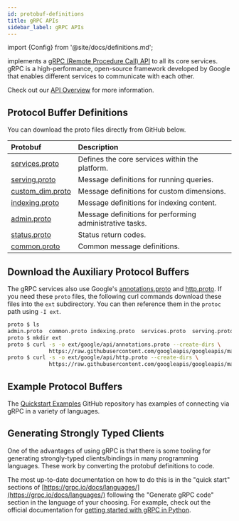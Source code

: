 ```yaml
---
id: protobuf-definitions
title: gRPC APIs
sidebar_label: gRPC APIs
---
```


import {Config} from '@site/docs/definitions.md';

<Config v="names.product"/> implements a <a href="https://grpc.io/">gRPC (Remote Procedure 
Call) API</a> to all its core services. gRPC is a high-performance, open-source 
framework developed by Google that enables different services to communicate 
with each other. 

Check out our [API Overview](/docs/api-reference/api-overview) for more 
information. 

## Protocol Buffer Definitions

You can download the proto files directly from GitHub below. 

| Protobuf | Description |
| :--- | :--- |
| [services.proto](https://github.com/vectara/protos/blob/main/services.proto) | Defines the core services within the platform. |
| [serving.proto](https://github.com/vectara/protos/blob/main/serving.proto) | Message definitions for running queries. |
| [custom_dim.proto](https://github.com/vectara/protos/blob/main/custom_dim.proto) | Message definitions for custom dimensions. |
| [indexing.proto](https://github.com/vectara/protos/blob/main/indexing.proto) | Message definitions for indexing content. |
| [admin.proto](https://github.com/vectara/protos/blob/main/admin.proto) | Message definitions for performing administrative tasks. |
| [status.proto](https://github.com/vectara/protos/blob/main/status.proto) | Status return codes. |
| [common.proto](https://github.com/vectara/protos/blob/main/common.proto) | Common message definitions. |

## Download the Auxiliary Protocol Buffers

The gRPC services also use Google's
[annotations.proto](https://github.com/googleapis/googleapis/blob/master/google/api/annotations.proto)
and [http.proto](https://github.com/googleapis/googleapis/blob/master/google/api/http.proto).
If you need these `proto` files, the following curl commands download these files into 
the `ext` subdirectory.
You can then reference them in the `protoc` path using `-I ext`.

```bash
proto $ ls
admin.proto  common.proto indexing.proto  services.proto  serving.proto  status.proto
proto $ mkdir ext
proto $ curl -s -o ext/google/api/annotations.proto --create-dirs \
             https://raw.githubusercontent.com/googleapis/googleapis/master/google/api/annotations.proto
proto $ curl -s -o ext/google/api/http.proto --create-dirs \
             https://raw.githubusercontent.com/googleapis/googleapis/master/google/api/http.proto
```

## Example Protocol Buffers

The [Quickstart Examples](https://github.com/vectara/getting-started) GitHub
repository has examples of connecting via gRPC in a variety of languages.

## Generating Strongly Typed Clients
One of the advantages of using gRPC is that there is some tooling for generating
strongly-typed clients/bindings in many programming languages. These work by
converting the protobuf definitions to code.

The most up-to-date documentation on how to do this is in the "quick start"
sections of [https://grpc.io/docs/languages/](https://grpc.io/docs/languages/)
following the "Generate gRPC code" section in the language of your choosing.
For example, check out the official documentation 
for [getting started with gRPC in Python](https://grpc.io/docs/languages/python/quickstart/).
